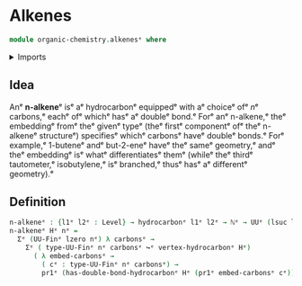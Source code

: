 # Alkenes

```agda
module organic-chemistry.alkenesᵉ where
```

<details><summary>Imports</summary>

```agda
open import elementary-number-theory.natural-numbersᵉ

open import foundation.dependent-pair-typesᵉ
open import foundation.embeddingsᵉ
open import foundation.universe-levelsᵉ

open import organic-chemistry.hydrocarbonsᵉ
open import organic-chemistry.saturated-carbonsᵉ

open import univalent-combinatorics.finite-typesᵉ
```

</details>

## Idea

Anᵉ **n-alkene**ᵉ isᵉ aᵉ hydrocarbonᵉ equippedᵉ with aᵉ choiceᵉ ofᵉ $n$ᵉ carbons,ᵉ eachᵉ ofᵉ
whichᵉ hasᵉ aᵉ doubleᵉ bond.ᵉ Forᵉ anᵉ n-alkene,ᵉ theᵉ embeddingᵉ fromᵉ theᵉ givenᵉ typeᵉ (theᵉ
firstᵉ componentᵉ ofᵉ theᵉ n-alkeneᵉ structureᵉ) specifiesᵉ whichᵉ carbonsᵉ haveᵉ doubleᵉ
bonds.ᵉ Forᵉ example,ᵉ 1-buteneᵉ andᵉ but-2-eneᵉ haveᵉ theᵉ sameᵉ geometry,ᵉ andᵉ theᵉ
embeddingᵉ isᵉ whatᵉ differentiatesᵉ themᵉ (whileᵉ theᵉ thirdᵉ tautometer,ᵉ isobutylene,ᵉ
isᵉ branched,ᵉ thusᵉ hasᵉ aᵉ differentᵉ geometry).ᵉ

## Definition

```agda
n-alkeneᵉ : {l1ᵉ l2ᵉ : Level} → hydrocarbonᵉ l1ᵉ l2ᵉ → ℕᵉ → UUᵉ (lsuc lzero ⊔ l1ᵉ ⊔ l2ᵉ)
n-alkeneᵉ Hᵉ nᵉ =
  Σᵉ (UU-Finᵉ lzero nᵉ) λ carbonsᵉ →
    Σᵉ ( type-UU-Finᵉ nᵉ carbonsᵉ ↪ᵉ vertex-hydrocarbonᵉ Hᵉ)
      ( λ embed-carbonsᵉ →
        ( cᵉ : type-UU-Finᵉ nᵉ carbonsᵉ) →
        pr1ᵉ (has-double-bond-hydrocarbonᵉ Hᵉ (pr1ᵉ embed-carbonsᵉ cᵉ)))
```
